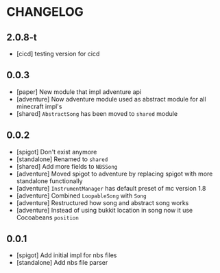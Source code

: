 # CHANGELOG

## 2.0.8-t
- [cicd] testing version for cicd

## 0.0.3
- [paper] New module that impl adventure api
- [adventure] Now adventure module used as abstract module for all minecraft impl's
- [shared] `AbstractSong` has been moved to `shared` module

## 0.0.2
- [spigot] Don't exist anymore
- [standalone] Renamed to `shared`
- [shared] Add more fields to `NBSSong`
- [adventure] Moved spigot to adventure by replacing spigot with more standalone functionally
- [adventure] `InstrumentManager` has default preset of mc version 1.8
- [adventure] Combined `LoopableSong` with `Song`
- [adventure] Restructured how song and abstract song works
- [adventure] Instead of using bukkit location in song now it use Cocoabeans `position`

## 0.0.1
- [spigot] Add initial impl for nbs files
- [standalone] Add nbs file parser